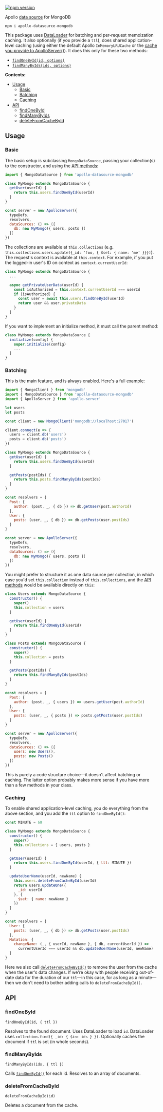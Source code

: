 [![npm version](https://badge.fury.io/js/apollo-datasource-mongodb.svg)](https://www.npmjs.com/package/apollo-datasource-mongodb)

Apollo [data source](https://www.apollographql.com/docs/apollo-server/features/data-sources) for MongoDB

```
npm i apollo-datasource-mongodb
```

This package uses [DataLoader](https://github.com/graphql/dataloader) for batching and per-request memoization caching. It also optionally (if you provide a `ttl`), does shared application-level caching (using either the default Apollo `InMemoryLRUCache` or the [cache you provide to ApolloServer()](https://www.apollographql.com/docs/apollo-server/features/data-sources#using-memcachedredis-as-a-cache-storage-backend)). It does this only for these two methods:

- [`findOneById(id, options)`](#findonebyid)
- [`findManyByIds(ids, options)`](#findmanybyids)


<!-- START doctoc generated TOC please keep comment here to allow auto update -->
<!-- DON'T EDIT THIS SECTION, INSTEAD RE-RUN doctoc TO UPDATE -->
**Contents:**

- [Usage](#usage)
  - [Basic](#basic)
  - [Batching](#batching)
  - [Caching](#caching)
- [API](#api)
  - [findOneById](#findonebyid)
  - [findManyByIds](#findmanybyids)
  - [deleteFromCacheById](#deletefromcachebyid)

<!-- END doctoc generated TOC please keep comment here to allow auto update -->


## Usage

### Basic

The basic setup is subclassing `MongoDataSource`, passing your collection(s) to the constructor, and using the [API methods](#API):

```js
import { MongoDataSource } from 'apollo-datasource-mongodb'

class MyMongo extends MongoDataSource {
  getUser(userId) {
    return this.users.findOneById(userId)
  }
}

const server = new ApolloServer({
  typeDefs,
  resolvers,
  dataSources: () => ({
    db: new MyMongo({ users, posts })
  })
})
```

The collections are available at `this.collections` (e.g. `this.collections.users.update({_id: 'foo, { $set: { name: 'me' }}})`). The request's context is available at `this.context`. For example, if you put the logged-in user's ID on context as `context.currentUserId`:

```js
class MyMongo extends MongoDataSource {
  ...

  async getPrivateUserData(userId) {
    const isAuthorized = this.context.currentUserId === userId
    if (isAuthorized) {
      const user = await this.users.findOneById(userId)
      return user && user.privateData
    }
  }
}
```

If you want to implement an initialize method, it must call the parent method:

```js
class MyMongo extends MongoDataSource {
  initialize(config) {
    super.initialize(config)
    ...
  }
}
```

### Batching

This is the main feature, and is always enabled. Here's a full example:

```js
import { MongoClient } from 'mongodb'
import { MongoDataSource } from 'apollo-datasource-mongodb'
import { ApolloServer } from 'apollo-server'

let users
let posts

const client = new MongoClient('mongodb://localhost:27017')

client.connect(e => {
  users = client.db('users')
  posts = client.db('posts')
})

class MyMongo extends MongoDataSource {
  getUser(userId) {
    return this.users.findOneById(userId)
  }

  getPosts(postIds) {
    return this.posts.findManyByIds(postIds)
  }
}

const resolvers = {
  Post: {
    author: (post, _, { db }) => db.getUser(post.authorId)
  },
  User: {
    posts: (user, _, { db }) => db.getPosts(user.postIds)
  }
}

const server = new ApolloServer({
  typeDefs,
  resolvers,
  dataSources: () => ({
    db: new MyMongo({ users, posts })
  })
})
```

You might prefer to structure it as one data source per collection, in which case you'd set `this.collection` instead of `this.collections`, and the [API methods](#api) would be available directly on `this`:

```js
class Users extends MongoDataSource {
  constructor() {
    super()
    this.collection = users
  }

  getUser(userId) {
    return this.findOneById(userId)
  }
}

class Posts extends MongoDataSource {
  constructor() {
    super()
    this.collection = posts
  }

  getPosts(postIds) {
    return this.findManyByIds(postIds)
  }
}

const resolvers = {
  Post: {
    author: (post, _, { users }) => users.getUser(post.authorId)
  },
  User: {
    posts: (user, _, { posts }) => posts.getPosts(user.postIds)
  }
}

const server = new ApolloServer({
  typeDefs,
  resolvers,
  dataSources: () => ({
    users: new Users(),
    posts: new Posts()
  })
})
```

This is purely a code structure choice—it doesn't affect batching or caching. The latter option probably makes more sense if you have more than a few methods in your class.

### Caching

To enable shared application-level caching, you do everything from the above section, and you add the `ttl` option to `findOneById()`:

```js
const MINUTE = 60

class MyMongo extends MongoDataSource {
  constructor() {
    super()
    this.collections = { users, posts }
  }

  getUser(userId) {
    return this.users.findOneById(userId, { ttl: MINUTE })
  }

  updateUserName(userId, newName) {
    this.users.deleteFromCacheById(userId)
    return users.updateOne({ 
      _id: userId 
    }, {
      $set: { name: newName }
    })
  }
}

const resolvers = {
  User: {
    posts: (user, _, { db }) => db.getPosts(user.postIds)
  },
  Mutation: {
    changeName: (_, { userId, newName }, { db, currentUserId }) => 
      currentUserId === userId && db.updateUserName(userId, newName)
  }
}
```

Here we also call [`deleteFromCacheById()`](#deletefromcachebyid) to remove the user from the cache when the user's data changes. If we're okay with people receiving out-of-date data for the duration of our `ttl`—in this case, for as long as a minute—then we don't need to bother adding calls to `deleteFromCacheById()`.

## API

### findOneById

`findOneById(id, { ttl })`

Resolves to the found document. Uses DataLoader to load `id`. DataLoader uses `collection.find({ _id: { $in: ids } })`. Optionally caches the document if `ttl` is set (in whole seconds).

### findManyByIds

`findManyByIds(ids, { ttl })`

Calls [`findOneById()`](#findonebyid) for each id. Resolves to an array of documents.

### deleteFromCacheById

`deleteFromCacheById(id)`

Deletes a document from the cache.